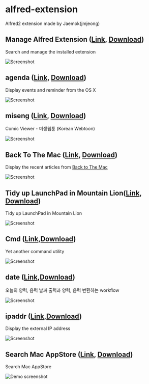 alfred-extension
================

Alfred2 extension made by Jaemok(jmjeong)

## Manage Alfred Extension ([Link](https://github.com/jmjeong/alfred-extension/tree/master/managealfredextension), [Download](https://raw.github.com/jmjeong/alfred-extension/master/managealfredextension/ManageAlfredExtension.alfredworkflow)) 

Search and manage the installed extension

![Screenshot](https://raw.github.com/jmjeong/alfred-extension/master/managealfredextension/screenshot.png)

## agenda ([Link](https://github.com/jmjeong/alfred-extension/tree/master/agenda), [Download](https://raw.github.com/jmjeong/alfred-extension/master/agenda/agenda.alfredworkflow))

Display events and reminder from the OS X

![Screenshot](https://raw.github.com/jmjeong/alfred-extension/master/agenda/screenshot.jpg)

## miseng ([Link](https://github.com/jmjeong/alfred-extension/tree/master/miseng), [Download](https://raw.github.com/jmjeong/alfred-extension/master/miseng/miseng.alfredworkflow))

Comic Viewer - 미생웹툰 (Korean Webtoon)

![Screenshot](https://raw.github.com/jmjeong/alfred-extension/master/miseng/screenshot.png)

## Back To The Mac ([Link](https://github.com/jmjeong/alfred-extension/tree/master/backtothemac), [Download](https://raw.github.com/jmjeong/alfred-extension/master/backtothemac/BackToTheMac.alfredworkflow))

Display the recent articles from [Back to The Mac](http://macnews.tistory.com)

![Screenshot](https://raw.github.com/jmjeong/alfred-extension/master/backtothemac/screenshot.png)

## Tidy up LaunchPad in Mountain Lion([Link](https://github.com/jmjeong/alfred-extension/tree/master/tidyuplaunchpad), [Download](https://raw.github.com/jmjeong/alfred-extension/master/tidyuplaunchpad/TidyupLaunchPad.alfredworkflow))

Tidy up LaunchPad in Mountain Lion

![Screenshot](https://raw.github.com/jmjeong/alfred-extension/master/tidyuplaunchpad/screenshot.png)

## Cmd ([Link](https://github.com/jmjeong/alfred-extension/tree/master/cmd),[Download](https://raw.github.com/jmjeong/alfred-extension/master/cmd/cmd.alfredworkflow))

Yet another command utility

![Screenshot](https://raw.github.com/jmjeong/alfred-extension/master/cmd/screenshot.png)


## date ([Link](https://github.com/jmjeong/alfred-extension/tree/master/date),[Download](https://raw.github.com/jmjeong/alfred-extension/master/date/date.alfredworkflow))

오늘의 양력, 음력 날짜 출력과 양력, 음력 변환하는 workflow

![Screenshot](https://raw.github.com/jmjeong/alfred-extension/master/date/screenshot.png)

## ipaddr ([Link](https://github.com/jmjeong/alfred-extension/tree/master/ipaddr),[Download](https://raw.github.com/jmjeong/alfred-extension/master/ipaddr/ipaddr.alfredworkflow))

Display the external IP address

![Screenshot](https://raw.github.com/jmjeong/alfred-extension/master/ipaddr/screenshot.png)

## Search Mac AppStore ([Link](https://github.com/jmjeong/alfred-extension/tree/master/searchmacappstore), [Download](https://raw.github.com/jmjeong/alfred-extension/master/searchmacappstore/SearchMacAppStore.alfredworkflow))

Search Mac AppStore

![Demo screenshot](https://raw.github.com/jmjeong/alfred-extension/master/searchmacappstore/screenshot.png)

